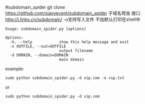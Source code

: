 #subdomain_spider
git clone https://github.com/xiaoyecent/subdomain_spider
子域名爬虫 接口  http://i.links.cn/subdomain/  -o支持写入文件 不加默认打印在shell中
```
Usage: subdomain_spider.py [options]

Options:
  -h, --help            show this help message and exit
  -o OUTFILE, --out=OUTFILE
                        output filename
  -d DOMAIN, --domain=DOMAIN
                        main domain
```
example:
```
sudo python subdomain_spider.py -d vip.com -o vip.txt
```
or 
```
sudo python subdomain_spider.py -d vip.com 
```
